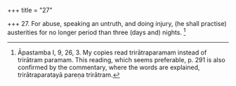 +++
title = "27"

+++
27. For abuse, speaking an untruth, and doing injury, (he shall practise) austerities for no longer period than three (days and) nights. [^18] 


[^18]:  Āpastamba I, 9, 26, 3. My copies read trirātraparamam instead of trirātram paramam. This reading, which seems preferable, p. 291 is also confirmed by the commentary, where the words are explained, trirātraparatayā pareṇa trirātram.
